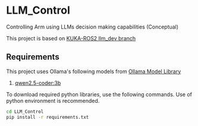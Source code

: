 # LLM_Control
Controlling Arm using LLMs decision making capabilities (Conceptual)

This project is based on [KUKA-ROS2 llm_dev branch](https://github.com/REZ3LIET/KUKA-ROS2/tree/llm_dev)

## Requirements
This project uses Ollama's following models from [Ollama Model Library](https://ollama.com/search)
 1. [qwen2.5-coder:3b](https://ollama.com/library/qwen2.5-coder:3b)

To download required python libraries, use the following commands. Use of python environment is recommended.
```bash
cd LLM_Control
pip install -r requirements.txt
```
